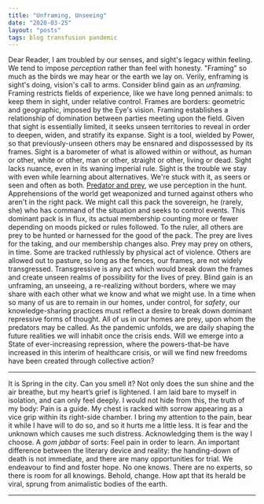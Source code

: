 ```yaml
---
title: "Unframing, Unseeing"
date: "2020-03-25"
layout: "posts"
tags: blog transfusion pandemic
---
```


Dear Reader, I am troubled by our senses, and sight's legacy within feeling. We tend to impose _perception_ rather than feel with honesty. "Framing" so much as the birds we may hear or the earth we lay on. Verily, enframing is sight's doing, vision's call to arms. Consider blind gain as an _unframing._ Framing restricts fields of experience, like we have long penned animals: to keep them in sight, under relative control. Frames are borders: geometric and geographic, imposed by the Eye's vision. Framing establishes a relationship of domination between parties meeting upon the field. Given that sight is essentially limited, it seeks unseen territories to reveal in order to deepen, widen, and stratify its expanse. Sight is a tool, wielded by Power, so that previously-unseen others may be ensnared and dispossessed by its frames. Sight is a barometer of what is allowed within or without, as human or other, white or other, man or other, straight or other, living or dead. Sight lacks nuance, even in its waning imperial rule. Sight is the trouble we stay with even while learning about alternatives. We're stuck with it, as seers or seen and often as both. [Predator and prey](https://www.youtube.com/watch?v=assDsc-TRY4), we use perception in the hunt. Apprehensions of the world get weaponized and turned against others who aren't in the right pack. We might call this pack the sovereign, he (rarely, she) who has command of the situation and seeks to control events. This dominant pack is in flux, its actual membership counting more or fewer depending on moods picked or rules followed. To the ruler, all others are prey to be hunted or harnessed for the good of the pack. The prey are lives for the taking, and our membership changes also. Prey may prey on others, in time. Some are tracked ruthlessly by physical act of violence. Others are allowed out to pasture, so long as the fences, our frames, are not widely transgressed. Transgressive is any act which would break down the frames and create unseen realms of possibility for the lives of prey. Blind gain is an unframing, an unseeing, a re-realizing without borders, where we may share with each other what we know and what we might use. In a time when so many of us are to remain in our homes, under control, for _safety_, our knowledge-sharing practices must reflect a desire to break down dominant repressive forms of thought. All of us in our homes are prey, upon whom the predators may be called. As the pandemic unfolds, we are daily shaping the future realities we will inhabit once the crisis ends. Will we emerge into a State of ever-increasing repression, where the powers-that-be have increased in this interim of healthcare crisis, or will we find new freedoms have been created through collective action?

* * *

It is Spring in the city. Can you smell it? Not only does the sun shine and the air breathe, but my heart’s grief is lightened. I am laid bare to myself in isolation, and can only feel deeply. I would not hide from this, the truth of my body: Pain is a guide. My chest is racked with sorrow appearing as a vice grip within its right-side chamber. I bring my attention to the pain, bear it while I have will to do so, and so it hurts me a little less. It is fear and the unknown which causes me such distress. Acknowledging them is the way I choose. A _gom jabbar_ of sorts: Feel pain in order to learn. An important difference between the literary device and reality: the handing-down of death is not immediate, and there are many opportunities for trial. We endeavour to find and foster hope. No one knows. There are no experts, so there is room for all knowings. Behold, change. How apt that its herald be viral, sprung from animalistic bodies of the earth.

* * *
